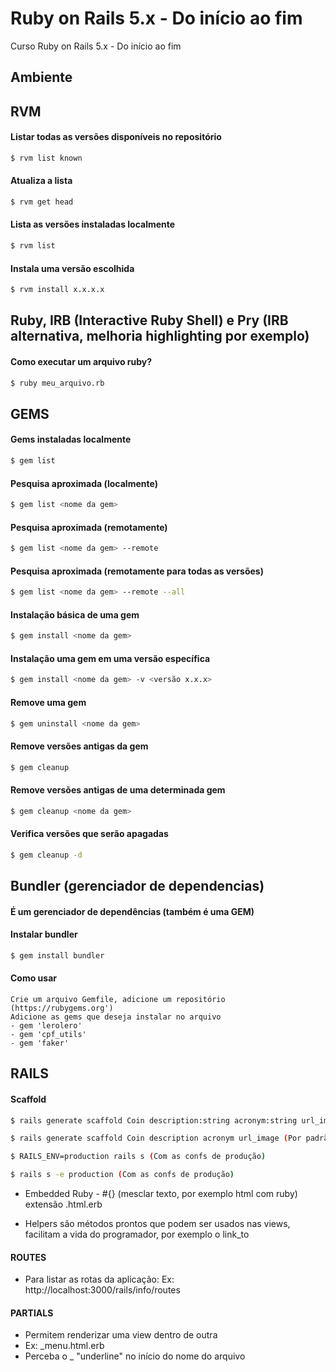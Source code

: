 # Ruby on Rails 5.x - Do início ao fim

Curso Ruby on Rails 5.x - Do início ao fim

## Ambiente


## RVM

#### Listar todas as versões disponíveis no repositório

```sh
$ rvm list known
```

#### Atualiza a lista

```sh
$ rvm get head
```

#### Lista as versões instaladas localmente

```sh
$ rvm list
```

#### Instala uma versão escolhida

```sh
$ rvm install x.x.x.x
```

## Ruby, IRB (Interactive Ruby Shell) e Pry (IRB alternativa, melhoria highlighting por exemplo)

#### Como executar um arquivo ruby?

```sh
$ ruby meu_arquivo.rb
```

## GEMS

#### Gems instaladas localmente

```sh
$ gem list
```

#### Pesquisa aproximada (localmente)

```sh
$ gem list <nome da gem>
```

#### Pesquisa aproximada (remotamente)

```sh
$ gem list <nome da gem> --remote
```

#### Pesquisa aproximada (remotamente para todas as versões)

```sh
$ gem list <nome da gem> --remote --all
```

#### Instalação básica de uma gem

```sh
$ gem install <nome da gem>
```

#### Instalação uma gem em uma versão específica

```sh
$ gem install <nome da gem> -v <versão x.x.x>
```

#### Remove uma gem

```sh
$ gem uninstall <nome da gem>
```

#### Remove versões antigas da gem

```sh
$ gem cleanup
```

#### Remove versões antigas de uma determinada gem

```sh
$ gem cleanup <nome da gem>
```

#### Verifica versões que serão apagadas

```sh
$ gem cleanup -d
```

## Bundler (gerenciador de dependencias)

#### É um gerenciador de dependências (também é uma GEM)

#### Instalar bundler

```sh
$ gem install bundler
```

#### Como usar
```
Crie um arquivo Gemfile, adicione um repositório (https://rubygems.org')
Adicione as gems que deseja instalar no arquivo
- gem 'lerolero'
- gem 'cpf_utils'
- gem 'faker'
```

## RAILS

#### Scaffold

```sh
$ rails generate scaffold Coin description:string acronym:string url_image:string
```

```sh
$ rails generate scaffold Coin description acronym url_image (Por padrão o tipo string)
```

```sh
$ RAILS_ENV=production rails s (Com as confs de produção)
```

```sh
$ rails s -e production (Com as confs de produção)
```

* Embedded Ruby - #{} (mesclar texto, por exemplo html com ruby) extensão .html.erb

* Helpers são métodos prontos que podem ser usados nas views, facilitam a vida do programador, por exemplo o link_to

#### ROUTES

* Para listar as rotas da aplicação: Ex: http://localhost:3000/rails/info/routes

#### PARTIALS

* Permitem renderizar uma view dentro de outra
* Ex: _menu.html.erb
* Perceba o _ "underline" no início do nome do arquivo

